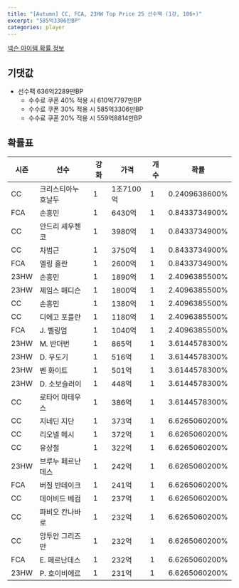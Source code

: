 ```yaml
---
title: "[Autumn] CC, FCA, 23HW Top Price 25 선수팩 (1강, 106+)"
excerpt: "585억3306만BP"
categories: player
---
```

[넥슨 아이템 확률 정보](http://iteminfo.nexon.com/probability/fco?sn=7690)

## 기댓값
- 선수팩 636억2289만BP
  - 수수료 쿠폰 40% 적용 시 610억7797만BP
  - 수수료 쿠폰 30% 적용 시 585억3306만BP
  - 수수료 쿠폰 20% 적용 시 559억8814만BP


## 확률표

|시즌|선수|강화|가격|개수|확률|
|---|---|---|---|---|---|
|CC|크리스티아누 호날두|1|1조7100억|1|0.2409638600%|
|FCA|손흥민|1|6430억|1|0.8433734900%|
|CC|안드리 셰우첸코|1|3980억|1|0.8433734900%|
|CC|차범근|1|3750억|1|0.8433734900%|
|FCA|엘링 홀란|1|2600억|1|0.8433734900%|
|23HW|손흥민|1|1890억|1|2.4096385500%|
|23HW|제임스 매디슨|1|1800억|1|2.4096385500%|
|CC|손흥민|1|1380억|1|2.4096385500%|
|CC|디에고 포를란|1|1180억|1|2.4096385500%|
|FCA|J. 벨링엄|1|1040억|1|2.4096385500%|
|23HW|M. 반더번|1|865억|1|3.6144578300%|
|23HW|D. 우도기|1|516억|1|3.6144578300%|
|23HW|벤 화이트|1|501억|1|3.6144578300%|
|23HW|D. 소보슬러이|1|448억|1|3.6144578300%|
|CC|로타어 마테우스|1|386억|1|3.6144578300%|
|CC|지네딘 지단|1|373억|1|6.6265060200%|
|CC|리오넬 메시|1|372억|1|6.6265060200%|
|CC|유상철|1|322억|1|6.6265060200%|
|23HW|브루누 페르난데스|1|242억|1|6.6265060200%|
|FCA|버질 반데이크|1|241억|1|6.6265060200%|
|CC|데이비드 베컴|1|237억|1|6.6265060200%|
|CC|파비오 칸나바로|1|232억|1|6.6265060200%|
|CC|앙투안 그리즈만|1|232억|1|6.6265060200%|
|FCA|E. 페르난데스|1|232억|1|6.6265060200%|
|23HW|P. 호이비에르|1|231억|1|6.6265060200%|
